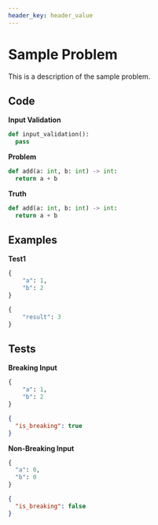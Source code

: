 ```yaml
---
header_key: header_value
---
```


# Sample Problem
This is a description of the sample problem.

## Code

**Input Validation**
```python
def input_validation():
  pass
```

**Problem**
```python
def add(a: int, b: int) -> int:
  return a + b
```

**Truth**
```python
def add(a: int, b: int) -> int:
  return a + b
```

## Examples

**Test1**
```python
{
    "a": 1,
    "b": 2
}
```

```python
{
    "result": 3
}
```

## Tests
**Breaking Input**
```python
{
    "a": 1,
    "b": 2
}
```

```json
{
  "is_breaking": true
}
```

**Non-Breaking Input**
```python
{
  "a": 0,
  "b": 0
}
```

```json
{
  "is_breaking": false
}
```
